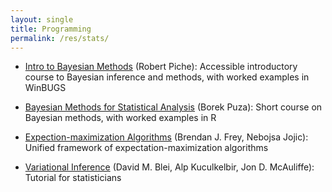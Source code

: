 ```yaml
---
layout: single
title: Programming
permalink: /res/stats/
---
```


- [Intro to Bayesian Methods](https://trepo.tuni.fi/bitstream/handle/10024/128392/bayesian_methods.pdf)
  (Robert Piche):
  Accessible introductory course to Bayesian inference and methods,
  with worked examples in WinBUGS

- [Bayesian Methods for Statistical Analysis](https://library.oapen.org/bitstream/handle/20.500.12657/32424/611011.pdf)
  (Borek Puza):
  Short course on Bayesian methods, with worked examples in R

- [Expection-maximization Algorithms](https://www.cs.ubc.ca/~murphyk/Teaching/Papers/freyJojicTutorial_pami_sep05.pdf)
  (Brendan J. Frey, Nebojsa Jojic):
  Unified framework of expectation-maximization algorithms

- [Variational Inference](https://arxiv.org/abs/1601.00670)
  (David M. Blei, Alp Kuculkelbir, Jon D. McAuliffe):
  Tutorial for statisticians

